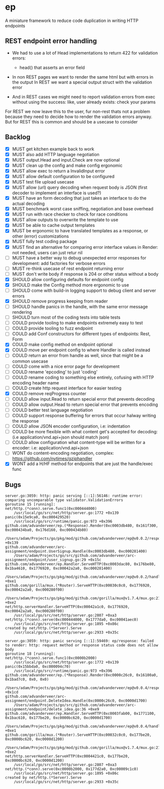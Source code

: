 # ep
A miniature framework to reduce code duplication in writing HTTP endpoints

## REST endpoint error handling
- We had to use a lot of Head implementations to return 422 for validation errors:
	- head() that asserts an error field

- In non REST pages we want to render the same html but with errors in the output
  In REST we want a special output struct with the validation error

- And in REST cases we might need to report validation errors from exec without
  using the success: like, user already exists: check your params

For REST we now leave this to the user, fur non-rest thats not a problem because
they need to decide how to render the validation errors anyway. But for REST
this is common and should be a usecase to consider

## Backlog
- [x] MUST   get kitchen example back to work
- [x] MUST   also add HTTP language negotiation
- [x] MUST   output.Head and input.Check are now optional
- [x] MUST 	 clean up the config and make config ergonomic 
- [x] MUST   allow exec to return a InvalidInput error
- [x] MUST   allow default configuration to be configured
- [x] MUST   test file upload usecase
- [x] MUST   allow (url) query decoding when request body is JSON (first decoder to implement an interface is used?)
- [x] MUST   have an form decoding that just takes an interface to do the actual decoding
- [x] MUST   benchmark worst case sniffing, negotiation and base overhead
- [x] MUST   run with race checker to check for race conditions
- [x] MUST   allow outputs to overwrite the template to use
- [x] MUST   be able to cache output templates
- [x] MUST   be ergonomic to have translated templates as a response, or other (error) customizations
- [x] MUST   fully test coding package
- [x] MUST   find an alternative for comparing error interface values in Render: not needed, users can just retur nil
- [ ] MUST   have a better way to debug unexpected error responses for development: add factories for verbose errors
- [ ] MUST   re-think usecase of rest endpoint returning error
- [ ] MUST   don't write body if response is 204 or other status without a body
- [x] SHOULD allow configuring defaults for endpoint config
- [x] SHOULD make the Config method more ergonomic to use
- [ ] SHOULD come with build-in logging support to debug client and server errors
- [x] SHOULD remove progress keeping from reader
- [ ] SHOULD handle panics in the handle, with the same error message rendering
- [ ] SHOULD turn most of the coding tests into table tests
- [ ] COULD  provide tooling to make endpoints extremely easy to test
- [ ] COULD  provide tooling to fuzz endpoint
- [ ] COULD  add Conf constructors for different types of endpoints: Rest, Form
- [x] COULD  make config method on endpoint optional
- [x] COULD  move per endpoint config to where Handler is called instead
- [ ] COULD  return an error from handle as well, since that might be a common usecase
- [ ] COULD  come with a nice error page for development
- [ ] COULD  rename 'epcoding' to just 'coding'
- [ ] COULD  rename coding to something else entirely, cofusing with HTTP encoding header name
- [ ] COULD  create http request interface for easier testing
- [x] COULD  remove reqProgress counter
- [ ] COULD  allow input.Read to return special error that prevents decoding
- [ ] COULD  allow output.Head to return special error that prevents encoding
- [ ] COULD  better test language negotiation
- [ ] COULD  support response buffering for errors that occur halway writing the response
- [ ] COULD  allow JSON encoder configuration, i.e: indentation
- [ ] COULD  be more flexible with what content get's accepted for decoding: (i.e application/vnd.api+json should match json)
- [ ] COULD  allow configuration what content-type will be written for a encoder: i.e: application/vnd.api+json
- [ ] WONT   do content-encoding negotiation, complex: https://github.com/nytimes/gziphandler
- [x] WONT   add a H/HF method for endpoints that are just the handle/exec func

## Bugs

```
server.go:3059: http: panic serving [::1]:56146: runtime error: comparing uncomparable type validator.ValidationErrors
goroutine 15 [running]:
net/http.(*conn).serve.func1(0xc000444000)
	/usr/local/go/src/net/http/server.go:1772 +0x139
panic(0x15e9ca0, 0xc000429520)
	/usr/local/go/src/runtime/panic.go:973 +0x396
github.com/advanderveer/ep.(*Response).Render(0xc0003db480, 0x161f300, 0xc000434ba0, 0x176d160, 0xc000434b80)
	/Users/adam/Projects/go/pkg/mod/github.com/advanderveer/ep@v0.0.2/response.go:155 +0x139
github.com/advanderveer/arc-assignment/endpoint.UserSignup.Handle(0xc0003db480, 0xc000281400)
	/Users/adam/Projects/go/src/github.com/advanderveer/arc-assignment/endpoint/user_signup.go:29 +0x15c
github.com/advanderveer/ep.Handler.ServeHTTP(0xc0003dac80, 0x176be80, 0x1ba4610, 0x1776920, 0xc00042a2a0, 0xc000281400)
	/Users/adam/Projects/go/pkg/mod/github.com/advanderveer/ep@v0.0.2/handler.go:20 +0xe1
github.com/gorilla/mux.(*Router).ServeHTTP(0xc00030c0c0, 0x1776920, 0xc00042a2a0, 0xc000280f00)
	/Users/adam/Projects/go/pkg/mod/github.com/gorilla/mux@v1.7.4/mux.go:210 +0xe2
net/http.serverHandler.ServeHTTP(0xc00042a1c0, 0x1776920, 0xc00042a2a0, 0xc000280f00)
	/usr/local/go/src/net/http/server.go:2807 +0xa3
net/http.(*conn).serve(0xc000444000, 0x1777da0, 0xc00041aec0)
	/usr/local/go/src/net/http/server.go:1895 +0x86c
created by net/http.(*Server).Serve
	/usr/local/go/src/net/http/server.go:2933 +0x35c
```

```
server.go:3059: http: panic serving [::1]:59469: ep/response: failed to render: http: request method or response status code does not allow body
goroutine 18 [running]:
net/http.(*conn).serve.func1(0xc0000b2000)
	/usr/local/go/src/net/http/server.go:1772 +0x139
panic(0x15bbda0, 0xc000094c70)
	/usr/local/go/src/runtime/panic.go:973 +0x396
github.com/advanderveer/ep.(*Response).Render(0xc0000c26c0, 0x16100a0, 0x1bad7c0, 0x0, 0x0)
	/Users/adam/Projects/go/pkg/mod/github.com/advanderveer/ep@v0.0.4/response.go:172 +0x1cd
github.com/advanderveer/arc-assignment/endpoint.DeleteIdea.Handle(0xc0000c26c0, 0xc0000d1700)
	/Users/adam/Projects/go/src/github.com/advanderveer/arc-assignment/endpoint/delete_idea.go:36 +0xe9
github.com/advanderveer/ep.Handler.ServeHTTP(0xc0003fab00, 0x1771100, 0x1bac610, 0x177be20, 0xc0000bc620, 0xc0000d1700)
	/Users/adam/Projects/go/pkg/mod/github.com/advanderveer/ep@v0.0.4/handler.go:20 +0xe1
github.com/gorilla/mux.(*Router).ServeHTTP(0xc00032c0c0, 0x177be20, 0xc0000bc620, 0xc0000d1200)
	/Users/adam/Projects/go/pkg/mod/github.com/gorilla/mux@v1.7.4/mux.go:210 +0xe2
net/http.serverHandler.ServeHTTP(0xc0004421c0, 0x177be20, 0xc0000bc620, 0xc0000d1200)
	/usr/local/go/src/net/http/server.go:2807 +0xa3
net/http.(*conn).serve(0xc0000b2000, 0x177d2a0, 0xc00009c1c0)
	/usr/local/go/src/net/http/server.go:1895 +0x86c
created by net/http.(*Server).Serve
	/usr/local/go/src/net/http/server.go:2933 +0x35c
```